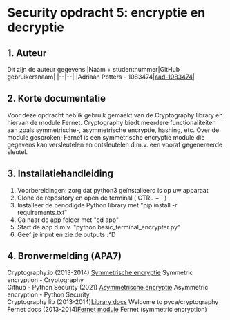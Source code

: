 # Security opdracht 5: encryptie en decryptie

## 1. Auteur
Dit zijn de auteur gegevens
|Naam + studentnummer|GitHub gebruikersnaam|
|--|--|
|Adriaan Potters - 1083474|[aad-1083474](https://github.com/aad-1083474)|

## 2. Korte documentatie
Voor deze opdracht heb ik gebruik gemaakt van de Cryptography library en hiervan de
module Fernet. Cryptography biedt meerdere functionaliteiten aan zoals symmetrische-,
asymmetrische encryptie, hashing, etc. Over de module gesproken; Fernet is een symmetrische encryptie module die gegevens kan versleutelen en ontsleutelen d.m.v.
een vooraf gegenereerde sleutel. 

## 3. Installatiehandleiding
1. Voorbereidingen: zorg dat python3 geïnstalleerd is op uw apparaat 
2. Clone de repository en open de terminal ( CTRL + ` )
3. Installeer de benodigde Python library met "pip install -r requirements.txt"
4. Ga naar de app folder met "cd app"
5. Start de app d.m.v. "python basic_terminal_encrypter.py"
6. Geef je input en zie de outputs :^D


## 4. Bronvermelding (APA7)
Cryptography.io (2013-2014) [Symmetrische encryptie](https://cryptography.io/en/latest/hazmat/primitives/symmetric-encryption/) Symmetric encryption - Cryptography <br>
Github - Python Security (2021) [Asymmetrische encryptie](https://elc.github.io/python-security/chapters/07_Asymmetric_Encryption.html) Asymmetric encryption - Python Security <br> 
Cryptography lib (2013-2014)[Library docs](https://cryptography.io/en/latest/) Welcome to pyca/cryptography <br>
Fernet docs (2013-2014)[Fernet module](https://cryptography.io/en/latest/fernet/) Fernet (symmetric encryption)

